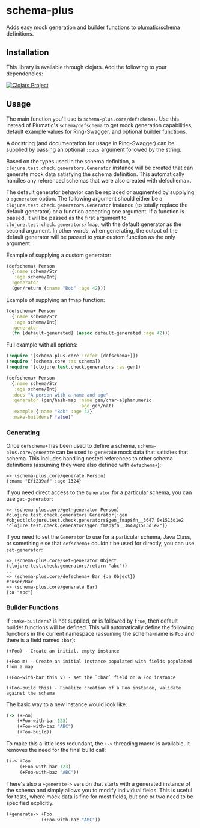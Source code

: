 # schema-plus
Adds easy mock generation and builder functions to [plumatic/schema](https://github.com/plumatic/schema) definitions.

## Installation

This library is available through clojars. Add the following to your dependencies:

[![Clojars Project](http://clojars.org/travelboss/schema-plus/latest-version.svg)](http://clojars.org/travelboss/schema-plus)

## Usage

The main function you'll use is `schema-plus.core/defschema+`. Use this instead of Plumatic's `schema/defschema` to get mock generation capabilities, default example values for Ring-Swagger, and optional builder functions.

A docstring (and documentation for usage in Ring-Swagger) can be supplied by passing an optional `:docs` argument followed by the string.

Based on the types used in the schema definition, a `clojure.test.check.generators.Generator` instance will be created that can generate mock data satisfying the schema definition. This automatically handles any referenced schemas that were also created with defschema+.

The default generator behavior can be replaced or augmented by supplying a `:generator` option. The following argument should either be a `clojure.test.check.generators.Generator` instance (to totally replace the default generator) or a function accepting one argument. If a function is passed, it will be passed as the first argument to `clojure.test.check.generators/fmap`, with the default generator as the second argument. In other words, when generating, the output of the default generator will be passed to your custom function as the only argument.

Example of supplying a custom generator:

```clojure
(defschema+ Person
  {:name schema/Str
   :age schema/Int}
  :generator
  (gen/return {:name "Bob" :age 42}))
```

Example of supplying an fmap function:

```clojure
(defschema+ Person
  {:name schema/Str
   :age schema/Int}
  :generator
  (fn [default-generated] (assoc default-generated :age 42)))
```

Full example with all options:

```clojure
(require '[schema-plus.core :refer [defschema+]])
(require '[schema.core :as schema])
(require '[clojure.test.check.generators :as gen])

(defschema+ Person
  {:name schema/Str
   :age schema/Int}
  :docs "A person with a name and age"
  :generator (gen/hash-map :name gen/char-alphanumeric
                           :age gen/nat)
  :example {:name "Bob" :age 42}
  :make-builders? false)"
```

### Generating

Once `defschema+` has been used to define a schema, `schema-plus.core/generate` can be used to generate mock data that satisfies that schema. This includes handling nested references to other schema definitions (assuming they were also defined with `defschema+`):

```
=> (schema-plus.core/generate Person)
{:name "Efi239af" :age 1324}
```

If you need direct access to the `Generator` for a particular schema, you can use `get-generator`:

```
=> (schema-plus.core/get-generator Person)
#clojure.test.check.generators.Generator{:gen #object[clojure.test.check.generators$gen_fmap$fn__3647 0x1513d1e2 "clojure.test.check.generators$gen_fmap$fn__3647@1513d1e2"]}
```

If you need to set the `Generator` to use for a particular schema, Java Class, or something else that `defschema+` couldn't be used for directly, you can use `set-generator`:

```
=> (schema-plus.core/set-generator Object (clojure.test.check.generators/return "abc"))
...
=> (schema-plus.core/defschema+ Bar {:a Object})
#'user/Bar
=> (schema-plus.core/generate Bar)
{:a "abc"}
```

### Builder Functions

If `:make-builders?` is not supplied, or is followed by `true`, then default builder functions will be defined. This will automatically define the following functions in the current namespace (assuming the schema-name is `Foo` and there is a field named `:bar`):

```
(+Foo) - Create an initial, empty instance

(+Foo m) - Create an initial instance populated with fields populated from a map

(+Foo-with-bar this v) - set the `:bar` field on a Foo instance

(+Foo-build this) - Finalize creation of a Foo instance, validate against the schema
```

The basic way to a new instance would look like:

```clojure
(-> (+Foo)
    (+Foo-with-bar 123)
    (+Foo-with-baz "ABC")
    (+Foo-build))
```

To make this a little less redundant, the `+->` threading macro is available. It removes the need for the final build call:

```clojure
(+-> +Foo
     (+Foo-with-bar 123)
     (+Foo-with-baz "ABC"))
```

There's also a `+generate->` version that starts with a generated instance of the schema and simply allows you to modify individual fields. This is useful for tests, where mock data is fine for most fields, but one or two need to be specified explicitly.

```clojure
(+generate-> +Foo
             (+Foo-with-baz "ABC"))
```
